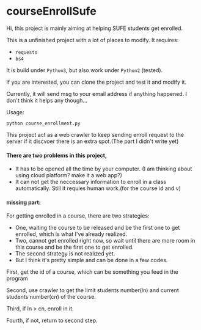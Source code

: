 # courseEnrollSufe

Hi, this project is mainly aiming at helping SUFE students get enrolled.

This is a unfinished project with a lot of places to modify. It requires:
 * ```requests```
 * ```bs4```

It is build under ```Python3```, but also work under ```Python2``` (tested).

If you are interested, you can clone the project and test it and modify it.

Currently, it will send msg to your email address if anything happened. I don't think it helps any though...

Usage:

```python course_enrollment.py```

This project act as a web crawler to keep sending enroll request to the server if it discvoer there is an extra spot.(The part I didn't write yet)


#### There are two problems in this project,
 * It has to be opened all the time by your computer. (I am thinking about using cloud platform? make it a web app?)
 * It can not get the neccessary information to enroll in a class automatically. Still it requies human work.(for the course id and v)

#### missing part:

For getting enrolled in a course, there are two strategies:
 * One, waiting the course to be released and be the first one to get enrolled, which is what I've already realized.
 * Two, cannot get enrolled right now, so wait until there are more room in this course and be the first one to get enrolled.
 * The second strategy is not realized yet.
 * But I think it's pretty simple and can be done in a few codes.

First, get the id of a course, which can be something you feed in the program

Second, use crawler to get the limit students number(ln) and current students number(cn) of the course.

Third, if ln > cn, enroll in it.

Fourth, if not, return to second step.


